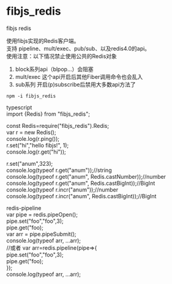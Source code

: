 # fibjs_redis
fibjs redis

 使用fibjs实现的Redis客户端。  
支持 pipeline、mult/exec、pub/sub、以及redis4.0的api。  
使用注意：以下情况禁止使用公共的Redis对象  
 1. block系列api（blpop...）会阻塞  
 2. mult/exec 这个api开启后其他Fiber调用命令也会乱入  
 3. sub系列  开启(p)subscribe后禁用大多数api方法了  

 ` npm -i fibjs_redis `

typescript  
import {Redis} from "fibjs_redis";  

const Redis=require("fibjs_redis").Redis;  
var r = new Redis();  
console.log(r.ping());  
r.set("hi","hello fibjs!", 1);  
console.log(r.get("hi"));

r.set("anum",323);  
console.log(typeof r.get("anum"));//string  
console.log(typeof r.get("anum", Redis.castNumber));//number  
console.log(typeof r.get("anum", Redis.castBigInt));//BigInt  
console.log(typeof r.incr("anum"));//number  
console.log(typeof r.incr("anum", Redis.castBigInt));//BigInt  


redis-pipeline  
var pipe = redis.pipeOpen();  
pipe.set("foo","foo",3);  
pipe.get("foo);  
var arr = pipe.pipeSubmit();  
console.log(typeof arr, ...arr);  
//或者
var arr=redis.pipeline(pipe=>{  
    pipe.set("foo","foo",3);   
    pipe.get("foo);   
});  
console.log(typeof arr, ...arr);  



